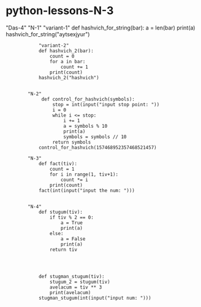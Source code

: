 # python-lessons-N-3
   "Das-4"
            "N-1"
                "variant-1"
                def hashvich_for_string(bar):
                     a = len(bar)
                     print(a)
                hashvich_for_string("aytsexjyur")

                "variant-2"
                def hashvich_2(bar):
                    count = 0
                    for a in bar:
                        count += 1
                    print(count)
                hashvich_2("hashvich")


            "N-2"
                 def control_for_hashvich(symbols):
                     stop = int(input("input stop point: "))
                     i = 0
                     while i <= stop:
                         i += 1
                         a = symbols % 10
                         print(a)
                         symbols = symbols // 10
                     return symbols
                control_for_hashvich(157468952357468521457)

            "N-3"
                def fact(tiv):
                    count = 1
                    for i in range(1, tiv+1):
                        count *= i
                    print(count)
                fact(int(input("input the num: ")))


            "N-4"
                def stugum(tiv):
                    if tiv % 2 == 0:
                        a = True
                        print(a)
                    else:
                        a = False
                        print(a)
                    return tiv




                def stugman_stugum(tiv):
                    stugum_2 = stugum(tiv)
                    avelacum = tiv ** 3
                    print(avelacum)
                stugman_stugum(int(input("input num: ")))
